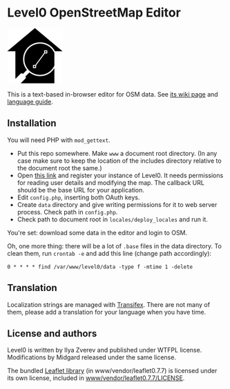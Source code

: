 # Level0 OpenStreetMap Editor

[![Level0 logo made by Midgard](level0.png)](level0.svg)

This is a text-based in-browser editor for OSM data. See [its wiki page](http://wiki.openstreetmap.org/wiki/Level0) and [language guide](http://wiki.openstreetmap.org/wiki/Level0L).

## Installation

You will need PHP with `mod_gettext`.

* Put this repo somewhere. Make `www` a document root directory. (In any case make sure to keep the location of the includes directory relative to the document root the same.)
* Open [this link](https://www.openstreetmap.org/user/username/oauth_clients/new) and register your instance of Level0. It needs permissions for reading user details and modifying the map. The callback URL should be the base URL for your application.
* Edit `config.php`, inserting both OAuth keys.
* Create `data` directory and give writing permissions for it to web server process. Check path in `config.php`.
* Check path to document root in `locales/deploy_locales` and run it.

You're set: download some data in the editor and login to OSM.

Oh, one more thing: there will be a lot of `.base` files in the data directory. To clean them, run `crontab -e` and add this line (change path accordingly):

    0 * * * * find /var/www/level0/data -type f -mtime 1 -delete

## Translation

Localization strings are managed with [Transifex](https://www.transifex.com/projects/p/level0/). There are not many of them, please add a translation for your language when you have time.

## License and authors

Level0 is written by Ilya Zverev and published under WTFPL license.
Modifications by Midgard released under the same license.

The bundled [Leaflet library](https://leafletjs.com/) (in www/vendor/leaflet0.7.7) is licensed under its own license, included in [www/vendor/leaflet0.7.7/LICENSE](www/vendor/leaflet0.7.7/LICENSE).
